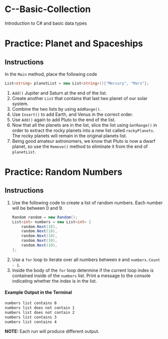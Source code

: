 # C--Basic-Collection
Introduction to C# and basic data types


# Practice: Planet and Spaceships

## Instructions

In the `Main` method, place the following code

```cs
List<string> planetList = new List<string>(){"Mercury", "Mars"};
```

1. `Add()` Jupiter and Saturn at the end of the list.
1. Create another `List` that contains that last two planet of our solar system.
1. Combine the two lists by using `AddRange()`.
1. Use `Insert()` to add Earth, and Venus in the correct order.
1. Use `Add()` again to add Pluto to the end of the list.
1. Now that all the planets are in the list, slice the list using `GetRange()` in order to extract the rocky planets into a new list called `rockyPlanets`. The rocky planets will remain in the original planets list.
1. Being good amateur astronomers, we know that Pluto is now a dwarf planet, so use the `Remove()` method to eliminate it from the end of `planetList`.

# Practice: Random Numbers


## Instructions
1. Use the following code to create a list of random numbers. Each number will be between 0 and 9.
    ```cs
    Random random = new Random();
    List<int> numbers = new List<int> {
        random.Next(10),
        random.Next(10),
        random.Next(10),
        random.Next(10),
        random.Next(10),
    };
    ```
1. Use a `for` loop to iterate over all numbers between `0` and `numbers.Count - 1`. 
1. Inside the body of the `for` loop determine if the current loop index is contained inside of the `numbers` list. Print a message to the console indicating whether the index is in the list.

#### Example Output in the Terminal
```sh
numbers list contains 0
numbers list does not contain 1
numbers list does not contain 2
numbers list contains 3
numbers list contains 4
```
**NOTE:** Each run will produce different output.
